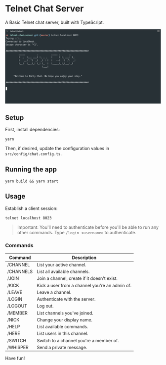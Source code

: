 # Telnet Chat Server

A Basic Telnet chat server, built with TypeScript.

![Party Chat - Welcome Screen](https://github.com/jchiatt/telnet-chat-server/blob/master/img/welcome.png?raw=true)


## Setup

First, install dependencies:

```
yarn
```

Then, if desired, update the configuration values in `src/config/chat.config.ts`.

## Running the app

```
yarn build && yarn start
```

## Usage

Establish a client session:

```
telnet localhost 8023
```

> Important: You'll need to authenticate before you'll be able to run any other commands. Type `/login <username>` to authenticate.

### Commands

| Command                         | Description                                    |
| ------------------------------- | ---------------------------------------------- |
| /CHANNEL                        | List your active channel.                      |
| /CHANNELS                       | List all available channels.                   |
| /JOIN <channel name>            | Join a channel, create if it doesn't exist.    |
| /KICK <channel name> <username> | Kick a user from a channel you're an admin of. |
| /LEAVE <channel name>           | Leave a channel.                               |
| /LOGIN <desired username>       | Authenticate with the server.                  |
| /LOGOUT                         | Log out.                                       |
| /MEMBER                         | List channels you've joined.                   |
| /NICK <new display name>        | Change your display name.                      |
| /HELP                           | List available commands.                       |
| /HERE                           | List users in this channel.                    |
| /SWITCH <channel name>          | Switch to a channel you're a member of.        |
| /WHISPER <username> <message>   | Send a private message.                        |

Have fun!
